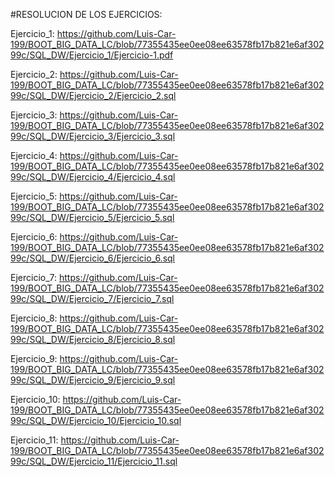 
#RESOLUCION DE LOS EJERCICIOS:

Ejercicio_1: https://github.com/Luis-Car-199/BOOT_BIG_DATA_LC/blob/77355435ee0ee08ee63578fb17b821e6af30299c/SQL_DW/Ejercicio_1/Ejercicio-1.pdf

Ejercicio_2: https://github.com/Luis-Car-199/BOOT_BIG_DATA_LC/blob/77355435ee0ee08ee63578fb17b821e6af30299c/SQL_DW/Ejercicio_2/Ejercicio_2.sql

Ejercicio_3: https://github.com/Luis-Car-199/BOOT_BIG_DATA_LC/blob/77355435ee0ee08ee63578fb17b821e6af30299c/SQL_DW/Ejercicio_3/Ejercicio_3.sql

Ejercicio_4: https://github.com/Luis-Car-199/BOOT_BIG_DATA_LC/blob/77355435ee0ee08ee63578fb17b821e6af30299c/SQL_DW/Ejercicio_4/Ejercicio_4.sql

Ejercicio_5: https://github.com/Luis-Car-199/BOOT_BIG_DATA_LC/blob/77355435ee0ee08ee63578fb17b821e6af30299c/SQL_DW/Ejercicio_5/Ejercicio_5.sql

Ejercicio_6: https://github.com/Luis-Car-199/BOOT_BIG_DATA_LC/blob/77355435ee0ee08ee63578fb17b821e6af30299c/SQL_DW/Ejercicio_6/Ejercicio_6.sql

Ejercicio_7: https://github.com/Luis-Car-199/BOOT_BIG_DATA_LC/blob/77355435ee0ee08ee63578fb17b821e6af30299c/SQL_DW/Ejercicio_7/Ejercicio_7.sql

Ejercicio_8: https://github.com/Luis-Car-199/BOOT_BIG_DATA_LC/blob/77355435ee0ee08ee63578fb17b821e6af30299c/SQL_DW/Ejercicio_8/Ejercicio_8.sql

Ejercicio_9: https://github.com/Luis-Car-199/BOOT_BIG_DATA_LC/blob/77355435ee0ee08ee63578fb17b821e6af30299c/SQL_DW/Ejercicio_9/Ejercicio_9.sql

Ejercicio_10: https://github.com/Luis-Car-199/BOOT_BIG_DATA_LC/blob/77355435ee0ee08ee63578fb17b821e6af30299c/SQL_DW/Ejercicio_10/Ejercicio_10.sql

Ejercicio_11: https://github.com/Luis-Car-199/BOOT_BIG_DATA_LC/blob/77355435ee0ee08ee63578fb17b821e6af30299c/SQL_DW/Ejercicio_11/Ejercicio_11.sql
